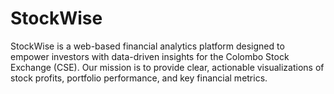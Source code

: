 # StockWise
StockWise is a web-based financial analytics platform designed to empower investors with data-driven insights for the Colombo Stock Exchange (CSE). Our mission is to provide clear, actionable visualizations of stock profits, portfolio performance, and key financial metrics.
